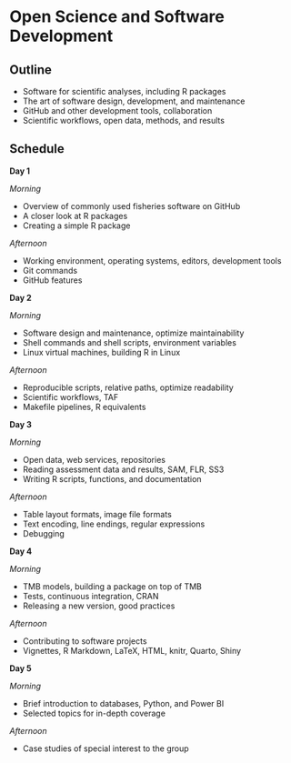 # Open Science and Software Development

## Outline

- Software for scientific analyses, including R packages
- The art of software design, development, and maintenance
- GitHub and other development tools, collaboration
- Scientific workflows, open data, methods, and results

## Schedule

**Day 1**

*Morning*
- Overview of commonly used fisheries software on GitHub
- A closer look at R packages
- Creating a simple R package

*Afternoon*
- Working environment, operating systems, editors, development tools
- Git commands
- GitHub features

**Day 2**

*Morning*
- Software design and maintenance, optimize maintainability
- Shell commands and shell scripts, environment variables
- Linux virtual machines, building R in Linux

*Afternoon*
- Reproducible scripts, relative paths, optimize readability
- Scientific workflows, TAF
- Makefile pipelines, R equivalents

**Day 3**

*Morning*
- Open data, web services, repositories
- Reading assessment data and results, SAM, FLR, SS3
- Writing R scripts, functions, and documentation

*Afternoon*
- Table layout formats, image file formats
- Text encoding, line endings, regular expressions
- Debugging

**Day 4**

*Morning*
- TMB models, building a package on top of TMB
- Tests, continuous integration, CRAN
- Releasing a new version, good practices

*Afternoon*
- Contributing to software projects
- Vignettes, R Markdown, LaTeX, HTML, knitr, Quarto, Shiny

**Day 5**

*Morning*
- Brief introduction to databases, Python, and Power BI
- Selected topics for in-depth coverage

*Afternoon*
- Case studies of special interest to the group
